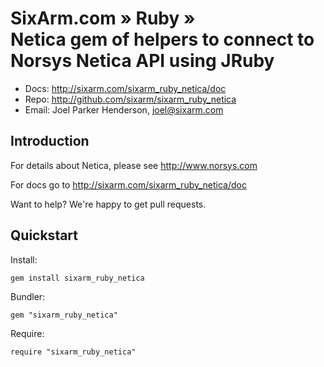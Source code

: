 # SixArm.com » Ruby » <br> Netica gem of helpers to connect to Norsys Netica API using JRuby

* Docs: <http://sixarm.com/sixarm_ruby_netica/doc>
* Repo: <http://github.com/sixarm/sixarm_ruby_netica>
* Email: Joel Parker Henderson, <joel@sixarm.com>


## Introduction

For details about Netica, please see http://www.norsys.com

For docs go to <http://sixarm.com/sixarm_ruby_netica/doc>

Want to help? We're happy to get pull requests.


## Quickstart

Install:

    gem install sixarm_ruby_netica

Bundler:

    gem "sixarm_ruby_netica"

Require:

    require "sixarm_ruby_netica"


